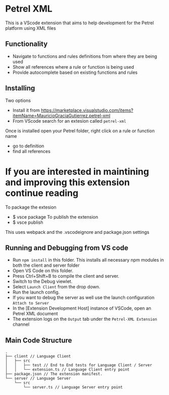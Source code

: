 # Petrel XML

This is a VScode extension that aims to help development for the Petrel platform using XML files

## Functionality

- Navigate to functions and rules definitions from where they are being used
- Show all references where a rule or function is being used
- Provide autocomplete based on existing functions and rules

## Installing 
Two options
- Install it from https://marketplace.visualstudio.com/items?itemName=MauricioGraciaGutierrez.petrel-xml
- From VScode search for an extesion called `petrel-xml`

Once is installed open your Petrel folder, right click on a rule or function name 
   - go to definition
   - find all references  

# If you are interested in maintining and improving this extension continue reading

To package the extesion
- $ vsce package
To publish the extension
- $ vsce publish

This uses webpack and the .vscodeignore and package.json settings

## Running and Debugging from VS code

- Run `npm install` in this folder. This installs all necessary npm modules in both the client and server folder
- Open VS Code on this folder.
- Press Ctrl+Shift+B to compile the client and server.
- Switch to the Debug viewlet.
- Select `Launch Client` from the drop down.
- Run the launch config.
- If you want to debug the server as well use the launch configuration `Attach to Server`
- In the [Extension Development Host] instance of VSCode, open an Petrel XML document 
- The extension logs on the `Output` tab under the `Petrel-XML Extension` channel

## Main Code Structure

```
.
├── client // Language Client
│   ├── src
│   │   ├── test // End to End tests for Language Client / Server
│   │   └── extension.ts // Language Client entry point
├── package.json // The extension manifest.
└── server // Language Server
    └── src
        └── server.ts // Language Server entry point
```